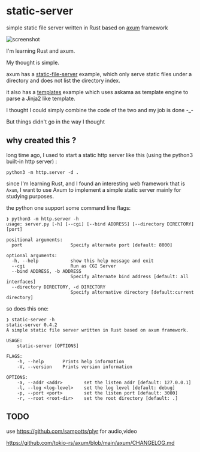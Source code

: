 # static-server
simple static file server written in Rust based on [axum](https://github.com/tokio-rs/axum) framework

![screenshot](https://user-images.githubusercontent.com/41882455/144649440-d7e66a57-d6cb-4070-bb60-a0003e3d3d67.png)

I'm learning Rust and axum.

My thought is simple.

axum has a [static-file-server](https://github.com/tokio-rs/axum/tree/main/examples/static-file-server) example, which only serve static files under a directory and does not list the directory index.

it also has a [templates](https://github.com/tokio-rs/axum/tree/main/examples/templates) example which uses askama as template engine to parse a Jinja2 like template.

I thought I could simply combine the code of the two and my job is done -_-

But things didn't go in the way I thought


## why created this ?

long time ago, I used to start a static http server like this (using the python3 built-in http server) :

```shell
python3 -m http.server -d .
```
since I'm learning Rust, and I found an interesting web framework that is `Axum`, I want to use Axum to implement a simple static server mainly for studying purposes.

the python one support some command line flags:

```shell
❯ python3 -m http.server -h
usage: server.py [-h] [--cgi] [--bind ADDRESS] [--directory DIRECTORY] [port]

positional arguments:
  port                  Specify alternate port [default: 8000]

optional arguments:
  -h, --help            show this help message and exit
  --cgi                 Run as CGI Server
  --bind ADDRESS, -b ADDRESS
                        Specify alternate bind address [default: all interfaces]
  --directory DIRECTORY, -d DIRECTORY
                        Specify alternative directory [default:current directory]
```

so does this one:

```shell
❯ static-server -h
static-server 0.4.2
A simple static file server written in Rust based on axum framework.

USAGE:
    static-server [OPTIONS]

FLAGS:
    -h, --help       Prints help information
    -V, --version    Prints version information

OPTIONS:
    -a, --addr <addr>        set the listen addr [default: 127.0.0.1]
    -l, --log <log-level>    set the log level [default: debug]
    -p, --port <port>        set the listen port [default: 3000]
    -r, --root <root-dir>    set the root directory [default: .]
```

## TODO

use https://github.com/sampotts/plyr for audio,video

https://github.com/tokio-rs/axum/blob/main/axum/CHANGELOG.md
